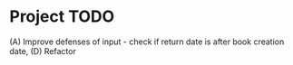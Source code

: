 # Project TODO

(A) Improve defenses of input
    - check if return date is after book creation date,
(D) Refactor
